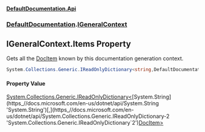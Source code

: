 #### [DefaultDocumentation.Api](index.md 'index')
### [DefaultDocumentation](index.md#DefaultDocumentation 'DefaultDocumentation').[IGeneralContext](IGeneralContext.md 'DefaultDocumentation.IGeneralContext')

## IGeneralContext.Items Property

Gets all the [DocItem](DocItem.md 'DefaultDocumentation.Models.DocItem') known by this documentation generation context.

```csharp
System.Collections.Generic.IReadOnlyDictionary<string,DefaultDocumentation.Models.DocItem> Items { get; }
```

#### Property Value
[System.Collections.Generic.IReadOnlyDictionary&lt;](https_//docs.microsoft.com/en-us/dotnet/api/System.Collections.Generic.IReadOnlyDictionary-2 'System.Collections.Generic.IReadOnlyDictionary`2')[System.String](https_//docs.microsoft.com/en-us/dotnet/api/System.String 'System.String')[,](https_//docs.microsoft.com/en-us/dotnet/api/System.Collections.Generic.IReadOnlyDictionary-2 'System.Collections.Generic.IReadOnlyDictionary`2')[DocItem](DocItem.md 'DefaultDocumentation.Models.DocItem')[&gt;](https_//docs.microsoft.com/en-us/dotnet/api/System.Collections.Generic.IReadOnlyDictionary-2 'System.Collections.Generic.IReadOnlyDictionary`2')
